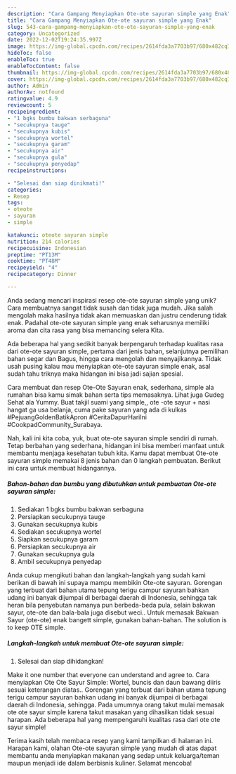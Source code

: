 ```yaml
---
description: "Cara Gampang Menyiapkan Ote-ote sayuran simple yang Enak"
title: "Cara Gampang Menyiapkan Ote-ote sayuran simple yang Enak"
slug: 543-cara-gampang-menyiapkan-ote-ote-sayuran-simple-yang-enak
category: Uncategorized
date: 2022-12-02T19:24:35.997Z
image: https://img-global.cpcdn.com/recipes/2614fda3a7703b97/680x482cq70/ote-ote-sayuran-simple-foto-resep-utama.jpg
hideToc: false
enableToc: true
enableTocContent: false
thumbnail: https://img-global.cpcdn.com/recipes/2614fda3a7703b97/680x482cq70/ote-ote-sayuran-simple-foto-resep-utama.jpg
cover: https://img-global.cpcdn.com/recipes/2614fda3a7703b97/680x482cq70/ote-ote-sayuran-simple-foto-resep-utama.jpg
author: Admin
authorAv: notfound
ratingvalue: 4.9
reviewcount: 5
recipeingredient:
- "1 bgks bumbu bakwan serbaguna"
- "secukupnya tauge"
- "secukupnya kubis"
- "secukupnya wortel"
- "secukupnya garam"
- "secukupnya air"
- "secukupnya gula"
- "secukupnya penyedap"
recipeinstructions:

- "Selesai dan siap dinikmati!"
categories:
- Resep
tags:
- oteote
- sayuran
- simple

katakunci: oteote sayuran simple 
nutrition: 214 calories
recipecuisine: Indonesian
preptime: "PT13M"
cooktime: "PT48M"
recipeyield: "4"
recipecategory: Dinner

---
```





Anda sedang mencari inspirasi resep ote-ote sayuran simple yang unik? Cara membuatnya sangat tidak susah dan tidak juga mudah. Jika salah mengolah maka hasilnya tidak akan memuaskan dan justru cenderung tidak enak. Padahal ote-ote sayuran simple yang enak seharusnya memiliki aroma dan cita rasa yang bisa memancing selera Kita.





Ada beberapa hal yang sedikit banyak berpengaruh terhadap kualitas rasa dari ote-ote sayuran simple, pertama dari jenis bahan, selanjutnya pemilihan bahan segar dan Bagus, hingga cara mengolah dan menyajikannya. Tidak usah pusing kalau mau menyiapkan ote-ote sayuran simple enak,      asal sudah tahu triknya maka hidangan ini bisa jadi sajian spesial.














Cara membuat dan resep Ote-Ote Sayuran enak, sederhana, simple ala rumahan bisa kamu simak bahan serta tips memasaknya. Lihat juga Gudeg Sehat ala Yummy. Buat takjil suami yang simple,, ote -ote sayur + nasi hangat ga usa belanja, cuma pake sayuran yang ada di kulkas #PejuangGoldenBatikApron #CeritaDapurHariIni #CookpadCommunity_Surabaya.






Nah, kali ini kita coba, yuk, buat ote-ote sayuran simple sendiri di rumah. Tetap berbahan yang sederhana, hidangan ini bisa memberi manfaat untuk membantu menjaga kesehatan tubuh kita. Kamu dapat membuat Ote-ote sayuran simple memakai 8 jenis bahan dan 0 langkah pembuatan. Berikut ini cara untuk membuat hidangannya.

<!--inarticleads1-->

##### Bahan-bahan dan bumbu yang dibutuhkan untuk pembuatan Ote-ote sayuran simple:

1. Sediakan 1 bgks bumbu bakwan serbaguna
1. Persiapkan secukupnya tauge
1. Gunakan secukupnya kubis
1. Sediakan secukupnya wortel
1. Siapkan secukupnya garam
1. Persiapkan secukupnya air
1. Gunakan secukupnya gula
1. Ambil secukupnya penyedap


Anda cukup mengikuti bahan dan langkah-langkah yang sudah kami berikan di bawah ini supaya mampu membikin Ote-ote sayuran. Gorengan yang terbuat dari bahan utama tepung terigu campur sayuran bahkan udang ini banyak dijumpai di berbagai daerah di Indonesia, sehingga tak heran bila penyebutan namanya pun berbeda-beda pula, selain bakwan sayur, ote-ote dan bala-bala juga disebut weci.. Untuk memasak Bakwan Sayur (ote-ote) enak bangett simple, gunakan bahan-bahan. The solution is to keep OTE simple. 

<!--inarticleads2-->

##### Langkah-langkah untuk membuat Ote-ote sayuran simple:


1. Selesai dan siap dihidangkan!

Make it one number that everyone can understand and agree to. Cara menyiapkan Ote Ote Sayur Simple: Wortel, buncis dan daun bawang diiris sesuai keterangan diatas.. Gorengan yang terbuat dari bahan utama tepung terigu campur sayuran bahkan udang ini banyak dijumpai di berbagai daerah di Indonesia, sehingga. Pada umumnya orang takut mulai memasak ote ote sayur simple karena takut masakan yang dihasilkan tidak sesuai harapan. Ada beberapa hal yang mempengaruhi kualitas rasa dari ote ote sayur simple! 

Terima kasih telah membaca resep yang kami tampilkan di halaman ini. Harapan kami, olahan Ote-ote sayuran simple yang mudah di atas dapat membantu anda menyiapkan makanan yang sedap untuk keluarga/teman maupun menjadi ide dalam berbisnis kuliner. Selamat mencoba!
